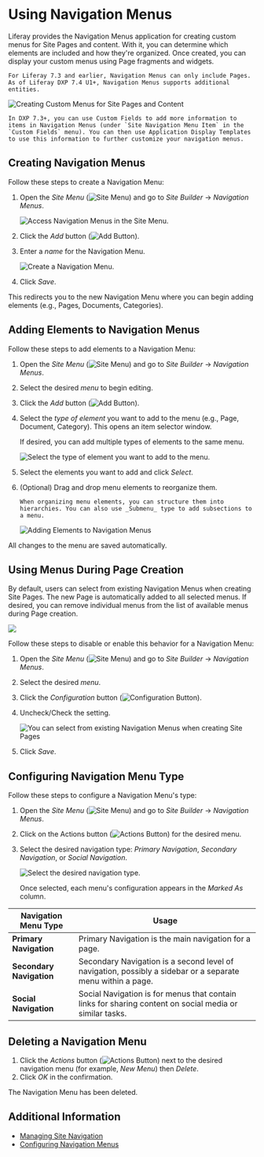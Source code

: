 # Using Navigation Menus

Liferay provides the Navigation Menus application for creating custom menus for Site Pages and content. With it, you can determine which elements are included and how they're organized. Once created, you can display your custom menus using Page fragments and widgets.

```{note}
For Liferay 7.3 and earlier, Navigation Menus can only include Pages. As of Liferay DXP 7.4 U1+, Navigation Menus supports additional entities.
```

![Creating Custom Menus for Site Pages and Content](./using-navigation-menus/images/01.png)

```{tip}
In DXP 7.3+, you can use Custom Fields to add more information to items in Navigation Menus (under `Site Navigation Menu Item` in the `Custom Fields` menu). You can then use Application Display Templates to use this information to further customize your navigation menus.
```
## Creating Navigation Menus

Follow these steps to create a Navigation Menu:

1. Open the _Site Menu_ (![Site Menu](../../images/icon-product-menu.png)) and go to _Site Builder_ &rarr; _Navigation Menus_.

   ![Access Navigation Menus in the Site Menu.](./using-navigation-menus/images/02.png)

1. Click the _Add_ button (![Add Button](../../images/icon-add.png)).

1. Enter a _name_ for the Navigation Menu.

   ![Create a Navigation Menu.](./using-navigation-menus/images/03.png)

1. Click _Save_.

This redirects you to the new Navigation Menu where you can begin adding elements (e.g., Pages, Documents, Categories).

## Adding Elements to Navigation Menus

Follow these steps to add elements to a Navigation Menu:

1. Open the _Site Menu_ (![Site Menu](../../images/icon-product-menu.png)) and go to _Site Builder_ &rarr; _Navigation Menus_.

1. Select the desired _menu_ to begin editing.

1. Click the _Add_ button (![Add Button](../../images/icon-add.png)).

1. Select the _type of element_ you want to add to the menu (e.g., Page, Document, Category). This opens an item selector window.

   If desired, you can add multiple types of elements to the same menu.

   ![Select the type of element you want to add to the menu.](./using-navigation-menus/images/04.png)

1. Select the elements you want to add and click _Select_.

1. (Optional) Drag and drop menu elements to reorganize them.

   ```{tip}
   When organizing menu elements, you can structure them into hierarchies. You can also use _Submenu_ type to add subsections to a menu.
   ```

   ![Adding Elements to Navigation Menus](./using-navigation-menus/images/05.png)

All changes to the menu are saved automatically.

## Using Menus During Page Creation

By default, users can select from existing Navigation Menus when creating Site Pages. The new Page is automatically added to all selected menus. If desired, you can remove individual menus from the list of available menus during Page creation.

![](./using-navigation-menus/images/06.png)

Follow these steps to disable or enable this behavior for a Navigation Menu:

1. Open the _Site Menu_ (![Site Menu](../../images/icon-product-menu.png)) and go to _Site Builder_ &rarr; _Navigation Menus_.

1. Select the desired _menu_.

1. Click the _Configuration_ button (![Configuration Button]()).

1. Uncheck/Check the setting.

   ![You can select from existing Navigation Menus when creating Site Pages](./using-navigation-menus/images/07.png)

1. Click _Save_.

## Configuring Navigation Menu Type

Follow these steps to configure a Navigation Menu's type:

1. Open the _Site Menu_ (![Site Menu](../../images/icon-product-menu.png)) and go to _Site Builder_ &rarr; _Navigation Menus_.

1. Click on the Actions button (![Actions Button](../../images/icon-actions.png)) for the desired menu.

1. Select the desired navigation type: _Primary Navigation_, _Secondary Navigation_, or _Social Navigation_.

   ![Select the desired navigation type.](./using-navigation-menus/images/08.png)

   Once selected, each menu's configuration appears in the _Marked As_ column.

| Navigation Menu Type | Usage |
| --- | --- |
| **Primary Navigation** | Primary Navigation is the main navigation for a page. |
| **Secondary Navigation** | Secondary Navigation is a second level of navigation, possibly a sidebar or a separate menu within a page. |
| **Social Navigation** | Social Navigation is for menus that contain links for sharing content on social media or similar tasks. |

## Deleting a Navigation Menu

1. Click the _Actions_ button (![Actions Button](../../images/icon-actions.png)) next to the desired navigation menu (for example, _New Menu_) then _Delete_.
1. Click _OK_ in the confirmation.

The Navigation Menu has been deleted.

## Additional Information

* [Managing Site Navigation](./managing-site-navigation.md)
* [Configuring Navigation Menus](./configuring-navigation-menus.md)